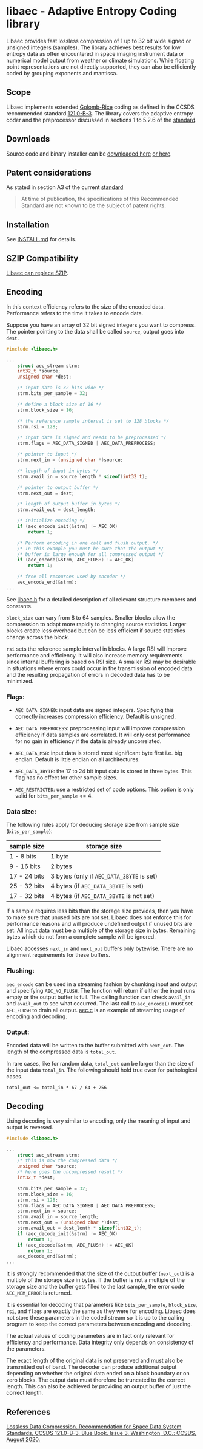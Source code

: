# libaec - Adaptive Entropy Coding library

Libaec provides fast lossless compression of 1 up to 32 bit wide
signed or unsigned integers (samples). The library achieves best
results for low entropy data as often encountered in space imaging
instrument data or numerical model output from weather or climate
simulations. While floating point representations are not directly
supported, they can also be efficiently coded by grouping exponents
and mantissa.

## Scope

Libaec implements extended
[Golomb-Rice](http://en.wikipedia.org/wiki/Golomb_coding) coding as
defined in the CCSDS recommended standard [121.0-B-3][1]. The library
covers the adaptive entropy coder and the preprocessor discussed in
sections 1 to 5.2.6 of the [standard][1].

## Downloads

Source code and binary installer can be [downloaded here](https://gitlab.dkrz.de/k202009/libaec/tags) [or here](https://github.com/MathisRosenhauer/libaec).

## Patent considerations

As stated in section A3 of the current [standard][1]

> At time of publication, the specifications of this Recommended
> Standard are not known to be the subject of patent rights.

## Installation

See [INSTALL.md](INSTALL.md) for details.

## SZIP Compatibility

[Libaec can replace SZIP](README.SZIP).

## Encoding

In this context efficiency refers to the size of the encoded
data. Performance refers to the time it takes to encode data.

Suppose you have an array of 32 bit signed integers you want to
compress. The pointer pointing to the data shall be called `source`,
output goes into `dest`.

```c
#include <libaec.h>

...
    struct aec_stream strm;
    int32_t *source;
    unsigned char *dest;

    /* input data is 32 bits wide */
    strm.bits_per_sample = 32;

    /* define a block size of 16 */
    strm.block_size = 16;

    /* the reference sample interval is set to 128 blocks */
    strm.rsi = 128;

    /* input data is signed and needs to be preprocessed */
    strm.flags = AEC_DATA_SIGNED | AEC_DATA_PREPROCESS;

    /* pointer to input */
    strm.next_in = (unsigned char *)source;

    /* length of input in bytes */
    strm.avail_in = source_length * sizeof(int32_t);

    /* pointer to output buffer */
    strm.next_out = dest;

    /* length of output buffer in bytes */
    strm.avail_out = dest_length;

    /* initialize encoding */
    if (aec_encode_init(&strm) != AEC_OK)
        return 1;

    /* Perform encoding in one call and flush output. */
    /* In this example you must be sure that the output */
    /* buffer is large enough for all compressed output */
    if (aec_encode(&strm, AEC_FLUSH) != AEC_OK)
        return 1;

    /* free all resources used by encoder */
    aec_encode_end(&strm);
...
```

See [libaec.h](include/libaec.h) for a detailed description of all
relevant structure members and constants.

`block_size` can vary from 8 to 64 samples. Smaller blocks allow the
compression to adapt more rapidly to changing source
statistics. Larger blocks create less overhead but can be less
efficient if source statistics change across the block.

`rsi` sets the reference sample interval in blocks. A large RSI will
improve performance and efficiency. It will also increase memory
requirements since internal buffering is based on RSI size. A smaller
RSI may be desirable in situations where errors could occur in the
transmission of encoded data and the resulting propagation of errors
in decoded data has to be minimized.

### Flags:

* `AEC_DATA_SIGNED`: input data are signed integers. Specifying this
  correctly increases compression efficiency. Default is unsigned.

* `AEC_DATA_PREPROCESS`: preprocessing input will improve compression
  efficiency if data samples are correlated. It will only cost
  performance for no gain in efficiency if the data is already
  uncorrelated.

* `AEC_DATA_MSB`: input data is stored most significant byte first
  i.e. big endian. Default is little endian on all architectures.

* `AEC_DATA_3BYTE`: the 17 to 24 bit input data is stored in three
  bytes. This flag has no effect for other sample sizes.

* `AEC_RESTRICTED`: use a restricted set of code options. This option is
  only valid for `bits_per_sample` <= 4.

### Data size:

The following rules apply for deducing storage size from sample size
(`bits_per_sample`):

 **sample size**  | **storage size**
--- | ---
 1 -  8 bits  | 1 byte
 9 - 16 bits  | 2 bytes
17 - 24 bits  | 3 bytes (only if `AEC_DATA_3BYTE` is set)
25 - 32 bits  | 4 bytes (if `AEC_DATA_3BYTE` is set)
17 - 32 bits  | 4 bytes (if `AEC_DATA_3BYTE` is not set)

If a sample requires less bits than the storage size provides, then
you have to make sure that unused bits are not set. Libaec does not
enforce this for performance reasons and will produce undefined output
if unused bits are set. All input data must be a multiple of the
storage size in bytes. Remaining bytes which do not form a complete
sample will be ignored.

Libaec accesses `next_in` and `next_out` buffers only bytewise. There
are no alignment requirements for these buffers.

### Flushing:

`aec_encode` can be used in a streaming fashion by chunking input and
output and specifying `AEC_NO_FLUSH`. The function will return if either
the input runs empty or the output buffer is full. The calling
function can check `avail_in` and `avail_out` to see what occurred. The
last call to `aec_encode()` must set `AEC_FLUSH` to drain all
output. [aec.c](src/aec.c) is an example of streaming usage of encoding and
decoding.

### Output:

Encoded data will be written to the buffer submitted with
`next_out`. The length of the compressed data is `total_out`.

In rare cases, like for random data, `total_out` can be larger than
the size of the input data `total_in`. The following should hold true
even for pathological cases.

```
total_out <= total_in * 67 / 64 + 256
```


## Decoding

Using decoding is very similar to encoding, only the meaning of input
and output is reversed.

```c
#include <libaec.h>

...
    struct aec_stream strm;
    /* this is now the compressed data */
    unsigned char *source;
    /* here goes the uncompressed result */
    int32_t *dest;

    strm.bits_per_sample = 32;
    strm.block_size = 16;
    strm.rsi = 128;
    strm.flags = AEC_DATA_SIGNED | AEC_DATA_PREPROCESS;
    strm.next_in = source;
    strm.avail_in = source_length;
    strm.next_out = (unsigned char *)dest;
    strm.avail_out = dest_lenth * sizeof(int32_t);
    if (aec_decode_init(&strm) != AEC_OK)
        return 1;
    if (aec_decode(&strm, AEC_FLUSH) != AEC_OK)
        return 1;
    aec_decode_end(&strm);
...
```

It is strongly recommended that the size of the output buffer
(`next_out`) is a multiple of the storage size in bytes. If the buffer
is not a multiple of the storage size and the buffer gets filled to
the last sample, the error code `AEC_MEM_ERROR` is returned.

It is essential for decoding that parameters like `bits_per_sample`,
`block_size`, `rsi`, and `flags` are exactly the same as they were for
encoding. Libaec does not store these parameters in the coded stream
so it is up to the calling program to keep the correct parameters
between encoding and decoding.

The actual values of coding parameters are in fact only relevant for
efficiency and performance. Data integrity only depends on consistency
of the parameters.

The exact length of the original data is not preserved and must also be
transmitted out of band. The decoder can produce additional output
depending on whether the original data ended on a block boundary or on
zero blocks. The output data must therefore be truncated to the
correct length. This can also be achieved by providing an output
buffer of just the correct length.

## References

[Lossless Data Compression. Recommendation for Space Data System
Standards, CCSDS 121.0-B-3. Blue Book. Issue 3. Washington, D.C.:
CCSDS, August 2020.][1]

[1]: https://public.ccsds.org/Pubs/121x0b3.pdf
